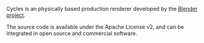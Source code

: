 Cycles is an physically based production renderer developed by the [Blender project](https://wwww.blender.org).

The source code is available under the Apache License v2, and can be integrated in open source and commercial software.
